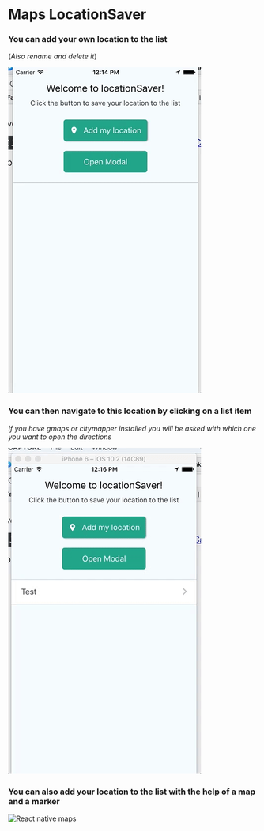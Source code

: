 # Maps LocationSaver

### You can add your own location to the list ###
(_Also rename and delete it_)

![Add you location to the list](./screenshots/locationSaver1.gif)

### You can then navigate to this location by clicking on a list item ###
_If you have gmaps or citymapper installed you will be asked with which one you want to open the directions_

![Navigate to the location](./screenshots/locationSaver2.gif)

### You can also add your location to the list with the help of a map and a marker ###

![React native maps](./screenshots/locationSaver3.gif)


